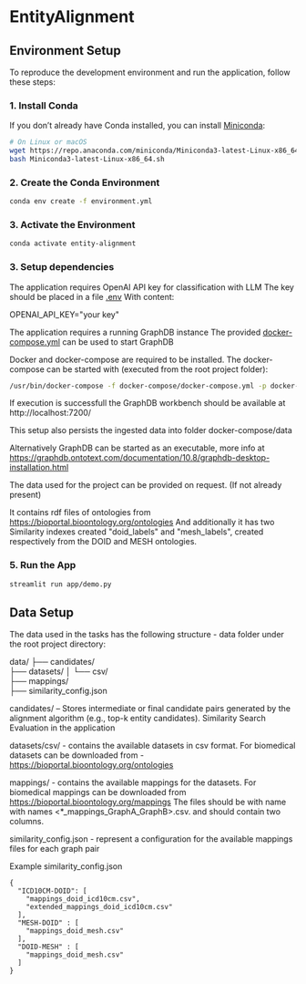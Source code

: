 # EntityAlignment

##  Environment Setup

To reproduce the development environment and run the application, follow these steps:

### 1. Install Conda

If you don’t already have Conda installed, you can install [Miniconda](https://docs.conda.io/en/latest/miniconda.html):

```bash
# On Linux or macOS
wget https://repo.anaconda.com/miniconda/Miniconda3-latest-Linux-x86_64.sh
bash Miniconda3-latest-Linux-x86_64.sh
```
### 2. Create the Conda Environment
```bash
conda env create -f environment.yml
```

### 3. Activate the Environment
```bash
conda activate entity-alignment
```

### 3. Setup dependencies

The application requires OpenAI API key for classification with LLM
The key should be placed in a file [.env](.env)
With content:

OPENAI_API_KEY="your key"


The application requires a running GraphDB instance
The provided [docker-compose.yml](docker-compose/docker-compose.yml) can be used to start GraphDB

Docker and docker-compose are required to be installed.
The docker-compose can be started with (executed from the root project folder):
```bash
/usr/bin/docker-compose -f docker-compose/docker-compose.yml -p docker-compose up -d
```

If execution is successfull the GraphDB workbench should be available at http://localhost:7200/

This setup also persists the ingested data into folder docker-compose/data

Alternatively GraphDB can be started as an executable, more info at https://graphdb.ontotext.com/documentation/10.8/graphdb-desktop-installation.html

The data used for the project can be provided on request. (If not already present)

It contains rdf files of ontologies from https://bioportal.bioontology.org/ontologies
And additionally it has two Similarity indexes created "doid_labels" and "mesh_labels", created respectively from the DOID and MESH ontologies.

### 5. Run the App
```bash
streamlit run app/demo.py
```

##  Data Setup

The data used in the tasks has the following structure - data folder under the root project directory:

data/
├── candidates/              
├── datasets/
│   └── csv/                 
├── mappings/                
├── similarity_config.json

candidates/ – Stores intermediate or final candidate pairs generated by the alignment algorithm  (e.g., top-k entity candidates). 
Similarity Search Evaluation in the application

datasets/csv/ - contains the available datasets in csv format. For biomedical datasets can be downloaded from - https://bioportal.bioontology.org/ontologies

mappings/ - contains the available mappings for the datasets. For biomedical mappings can be downloaded from https://bioportal.bioontology.org/mappings
The files should be with name with names <*_mappings_GraphA_GraphB>.csv. and should contain two columns. 

similarity_config.json - represent a configuration for the available mappings files for each graph pair

Example similarity_config.json
```
{
  "ICD10CM-DOID": [
    "mappings_doid_icd10cm.csv",
    "extended_mappings_doid_icd10cm.csv"
  ],
  "MESH-DOID" : [
    "mappings_doid_mesh.csv"
  ],
  "DOID-MESH" : [
    "mappings_doid_mesh.csv"
  ]
}
```
